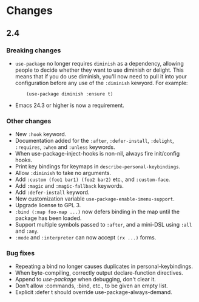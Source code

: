 # Changes

## 2.4

### Breaking changes

- `use-package` no longer requires `diminish` as a dependency, allowing people
  to decide whether they want to use diminish or delight. This means that if
  you do use diminish, you'll now need to pull it into your configuration
  before any use of the `:diminish` kewyord. For example:

  ``` elisp
      (use-package diminish :ensure t)
  ```
  
- Emacs 24.3 or higher is now a requirement.

### Other changes

- New `:hook` keyword.
- Documentation added for the `:after`, `:defer-install`, `:delight`,
  `:requires`, `:when` and `:unless` keywords.
- When use-package-inject-hooks is non-nil, always fire init/config hooks.
- Print key bindings for keymaps in `describe-personal-keybindings`.
- Allow `:diminish` to take no arguments.
- Add `:custom (foo1 bar1) (foo2 bar2)` etc., and `:custom-face`.
- Add `:magic` and `:magic-fallback` keywords.
- Add `:defer-install` keyword.
- New customization variable `use-package-enable-imenu-support`.
- Upgrade license to GPL 3.
- `:bind (:map foo-map ...)` now defers binding in the map until the package
  has been loaded.
- Support multiple symbols passed to `:after`, and a mini-DSL using `:all` and
  `:any`.
- `:mode` and `:interpreter` can now accept `(rx ...)` forms.

### Bug fixes

- Repeating a bind no longer causes duplicates in personal-keybindings.
- When byte-compiling, correctly output declare-function directives.
- Append to *use-package* when debugging, don't clear it.
- Don't allow :commands, :bind, etc., to be given an empty list.
- Explicit :defer t should override use-package-always-demand.

